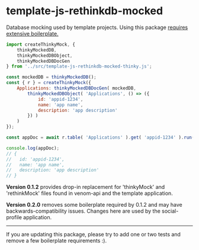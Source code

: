 # template-js-rethinkdb-mocked

Database mocking used by template projects. Using this package [requires extensive boilerplate.][0]

```javascript
import createThinkyMock, {
    thinkyMockedDB,
    thinkyMockedDBObject,
    thinkyMockedDBDocGen
} from '../src/template-js-rethinkdb-mocked-thinky.js';

const mockedDB = thinkyMockedDB();
const { r } = createThinkyMock({
    Applications: thinkyMockedDBDocGen( mockedDB,
        thinkyMockedDBObject( 'Applications', () => ({
            id: 'appid-1234',
            name: 'app name',
            description: 'app description'
        }) )
    )
});

const appDoc = await r.table( 'Applications' ).get( 'appid-1234' ).run();

console.log(appDoc);
// {
//   id: 'appid-1234',
//   name: 'app name',
//   description: 'app description'
// }
```

**Version 0.1.2** provides drop-in replacement for 'thinkyMock' and 'rethinkMock' files found in venom-api and the template application.

**Version 0.2.0** removes some boilerplate required by 0.1.2 and may have backwards-compatibility issues. Changes here are used by the social-profile application.


------------------
If you are updating this package, please try to add one or two tests and remove a few boilerplate requirements :).


[0]: ./spec/template-js-rethinkdb-mocked-thinky.spec.js

